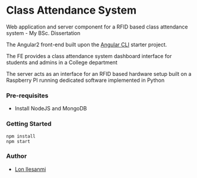# Class Attendance System

Web application and server component for a RFID based class attendance system - My BSc. Dissertation

The Angular2 front-end built upon the [Angular CLI](https://github.com/angular/angular-cli) starter project.

The FE provides a class attendance system dashboard interface for students and admins in a College department

The server acts as an interface for an RFID based hardware setup built on a Raspberry PI running dedicated software implemented in Python

### Pre-requisites
- Install NodeJS and MongoDB

### Getting Started
```
npm install
npm start
```

### Author
* [Lon Ilesanmi](https://github.com/lon-io)
